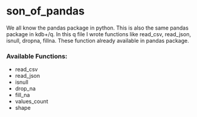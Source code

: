 # son_of_pandas

We all know the pandas package in python. This is also the same pandas package in kdb+/q. In this q file I wrote functions like read_csv, read_json, isnull, dropna, fillna. These function already available in pandas package. 

### Available Functions:

* read_csv
* read_json
* isnull
* drop_na
* fill_na
* values_count
* shape